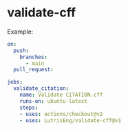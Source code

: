 <!-- SPDX-FileCopyrightText: 2021 Lutris Engineering, Inc -->
<!-- SPDX-License-Identifier: CC0-1.0 -->
<!-- SPDX-FileContributor: Piper McCorkle <piper@lutris.engineering> -->

# validate-cff

Example:

```yaml
on:
  push:
    branches:
      - main
  pull_request:

jobs:
  validate_citation:
    name: Validate CITATION.cff
    runs-on: ubuntu-latest
    steps:
    - uses: actions/checkout@v2
    - uses: LutrisEng/validate-cff@v1
```
